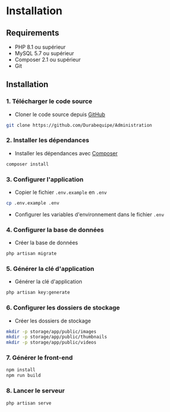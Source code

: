 # Installation

## Requirements

* PHP 8.1 ou supérieur
* MySQL 5.7 ou supérieur
* Composer 2.1 ou supérieur
* Git 

## Installation

### 1. Télécharger le code source

* Cloner le code source depuis [GitHub](https://github.com)

```bash
git clone https://github.com/Durabequipe/Administration
```

### 2. Installer les dépendances

* Installer les dépendances avec [Composer](https://getcomposer.org/)

```bash
composer install
```

### 3. Configurer l'application

* Copier le fichier `.env.example` en `.env`

```bash
cp .env.example .env
```

* Configurer les variables d'environnement dans le fichier `.env`

### 4. Configurer la base de données

* Créer la base de données

```bash
php artisan migrate
```

### 5. Générer la clé d'application

* Générer la clé d'application

```bash
php artisan key:generate
```

### 6. Configurer les dossiers de stockage

* Créer les dossiers de stockage

```bash
mkdir -p storage/app/public/images
mkdir -p storage/app/public/thumbnails
mkdir -p storage/app/public/videos
```

### 7. Générer le front-end
```bash
npm install
npm run build
```

### 8. Lancer le serveur

```bash
php artisan serve
```

